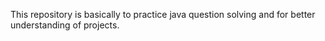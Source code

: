 This repository is basically to practice java question solving and for better understanding of projects.
